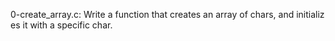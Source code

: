 0-create_array.c: Write a function that creates an array of chars, and initializ
es it with a specific char.